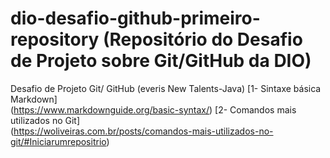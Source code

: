 # dio-desafio-github-primeiro-repository (Repositório do Desafio de Projeto sobre Git/GitHub da DIO)
Desafio de Projeto Git/ GitHub (everis New Talents-Java)
[1- Sintaxe básica Markdown] <br>(https://www.markdownguide.org/basic-syntax/)
[2- Comandos mais utilizados no Git] <br> (https://woliveiras.com.br/posts/comandos-mais-utilizados-no-git/#Iniciarumrepositrio)

